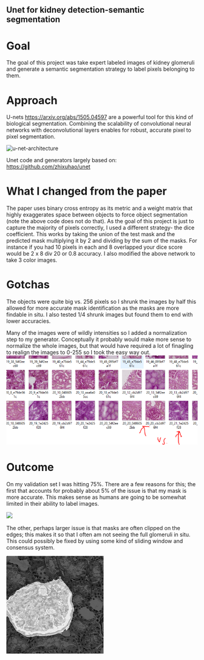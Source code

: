 
## Unet for kidney detection-semantic segmentation


# Goal

The goal of this project was take expert labeled images of kidney glomeruli and generate a semantic segmentation strategy to label pixels belonging to them.

# Approach

U-nets https://arxiv.org/abs/1505.04597 are a powerful tool for this kind of biological segmentation. Combining the scalability of convolutional neural networks with deconvolutional layers enables for robust, accurate pixel to pixel segmentation.

![u-net-architecture](https://user-images.githubusercontent.com/3740610/110843422-20469c80-825d-11eb-865b-8027fe1fe15c.png)

Unet code and generators largely based on: https://github.com/zhixuhao/unet

# What I changed from the paper

The paper uses binary cross entropy as its metric and a weight matrix that highly exaggerates space between objects to force object segmentation (note the above code does not do that). As the goal of this project is just to capture the majority of pixels correctly, I used a different strategy- the dice coefficient. This works by taking the union of the test mask and the predicted mask multiplying it by 2 and dividing by the sum of the masks. For instance if you had 10 pixels in each and 8 overlapped your dice score would be 2 x 8 div 20 or 0.8 accuracy. I also modified the above network to take 3 color images.

# Gotchas 

The objects were quite big vs. 256 pixels so I shrunk the images by half this allowed for more accurate mask identification as the masks are more findable in situ. I also tested 1/4 shrunk images but found them to end with lower accuracies.

Many of the images were of wildly intensities so I added a normalization step to my generator. Conceptually it probably would make more sense to normalize the whole images, but that would have required a lot of finagling to realign the images to 0-255 so I took the easy way out.
![](varying_intensities.PNG)

# Outcome

On my validation set I was hitting 75%. There are a few reasons for this; the first that accounts for probably about 5% of the issue is that my mask is more accurate. This makes sense as humans are going to be somewhat limited in their ability to label images. 

![](https://github.com/cdcox/Unet-for-kidney-detection/blob/main/mymaskvstheirs.png)

The other, perhaps larger issue is that masks are often clipped on the edges; this makes it so that I often am not seeing the full glomeruli in situ. This could possibly be fixed by using some kind of sliding window and consensus system.

![](test_img.png)

